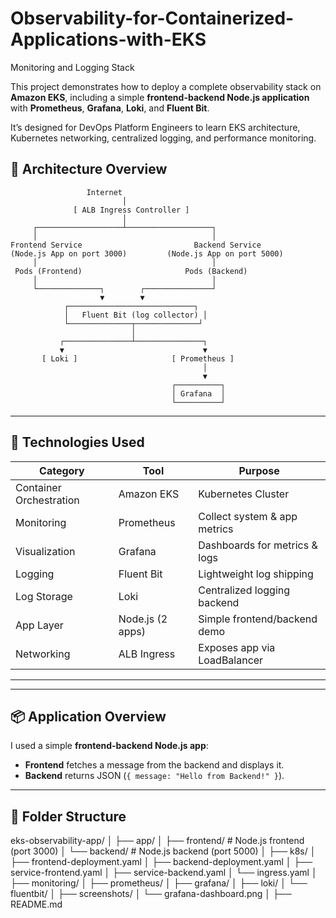 # Observability-for-Containerized-Applications-with-EKS
Monitoring and Logging Stack

This project demonstrates how to deploy a complete observability stack on **Amazon EKS**, including a simple **frontend-backend Node.js application** with **Prometheus**, **Grafana**, **Loki**, and **Fluent Bit**.

It’s designed for DevOps Platform Engineers to learn EKS architecture, Kubernetes networking, centralized logging, and performance monitoring.

## 🧱 Architecture Overview

                     Internet
                             │
                  [ ALB Ingress Controller ]
                             │
         ┌───────────────────┴───────────────────┐
         │                                       │
    Frontend Service                         Backend Service
    (Node.js App on port 3000)         (Node.js App on port 5000)
         │                                       │
     Pods (Frontend)                       Pods (Backend)
         │                                       │
         └──────────────┐        ┌───────────────┘
                        ▼        ▼
                ┌────────────────────────────┐
                │   Fluent Bit (log collector) │
                └──────────────┬──────────────┘
                               │
               ┌───────────────┴───────────────┐
               ▼                               ▼
           [ Loki ]                     [ Prometheus ]
                                               │
                                               ▼
                                        ┌──────────┐
                                        │ Grafana  │
                                        └──────────┘




---

## 🔧 Technologies Used

| Category                | Tool            | Purpose                            |
|-------------------------|------------------|-----------------------------------|
| Container Orchestration | Amazon EKS       | Kubernetes Cluster                |
| Monitoring              | Prometheus       | Collect system & app metrics      |
| Visualization           | Grafana          | Dashboards for metrics & logs     |
| Logging                 | Fluent Bit       | Lightweight log shipping          |
| Log Storage             | Loki             | Centralized logging backend       |
| App Layer               | Node.js (2 apps) | Simple frontend/backend demo      |
| Networking              | ALB Ingress      | Exposes app via LoadBalancer      |
----------------------------------------------------------------------------------
---

## 📦 Application Overview

I used a simple **frontend-backend Node.js app**:
- **Frontend** fetches a message from the backend and displays it.
- **Backend** returns JSON (`{ message: "Hello from Backend!" }`).

---

## 📁 Folder Structure
eks-observability-app/
│
├── app/
│ ├── frontend/ # Node.js frontend (port 3000)
│ └── backend/ # Node.js backend (port 5000)
│
├── k8s/
│ ├── frontend-deployment.yaml
│ ├── backend-deployment.yaml
│ ├── service-frontend.yaml
│ ├── service-backend.yaml
│ └── ingress.yaml
│
├── monitoring/
│ ├── prometheus/
│ ├── grafana/
│ ├── loki/
│ └── fluentbit/
│
├── screenshots/
│ └── grafana-dashboard.png
│
├── README.md


